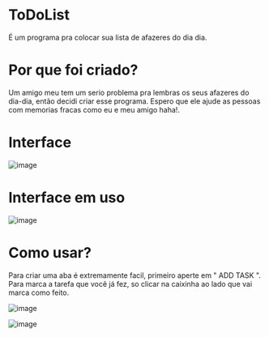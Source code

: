 # ToDoList
  É um programa pra colocar sua lista de afazeres do dia dia.

# Por que foi criado?
  Um amigo meu tem um serio problema pra lembras os seus afazeres do dia-dia, então decidi criar esse programa. Espero que ele ajude as pessoas com memorias fracas como eu e meu amigo haha!.

# Interface
![image](https://github.com/fantaasyyy/ToDoList/assets/104780505/735b9668-f98b-414d-aa5e-e7cd046f6ea7)

# Interface em uso
![image](https://github.com/fantaasyyy/ToDoList/assets/104780505/b67506c6-5c72-4a9c-92c6-32950b7c238c)

# Como usar?
Para criar uma aba é extremamente facil, primeiro aperte em " ADD TASK ". Para marca a tarefa que você já fez, so clicar na caixinha ao lado que vai marca como feito.

![image](https://github.com/fantaasyyy/ToDoList/assets/104780505/c9ca016c-cc28-4560-9dea-39d3d93dfdcc)


![image](https://github.com/fantaasyyy/ToDoList/assets/104780505/17701bbc-5443-46d6-965f-404dc5a1b778)
